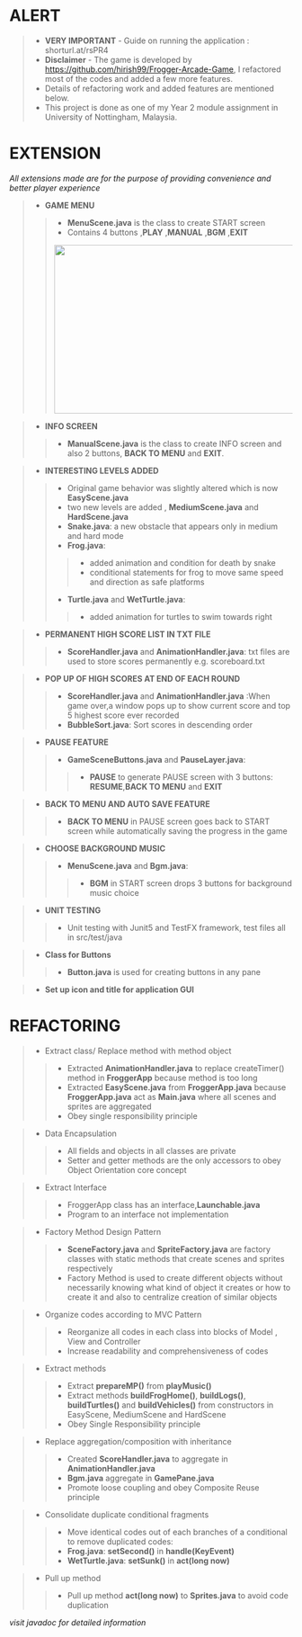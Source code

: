 # ALERT
>- **VERY IMPORTANT** - Guide on running the application : shorturl.at/rsPR4 
>- **Disclaimer** - The game is developed by https://github.com/hirish99/Frogger-Arcade-Game, I refactored most of the codes and added a few more features. 
>- Details of refactoring work and added features are mentioned below.
>- This project is done as one of my Year 2 module assignment in University of Nottingham, Malaysia.

# EXTENSION
*All extensions made are for the purpose of providing convenience and better player experience*
>- **GAME MENU**
>
>>- **MenuScene.java** is the class to create START screen
>>- Contains 4 buttons ,**PLAY** ,**MANUAL** ,**BGM** ,**EXIT**
>> <img src="https://user-images.githubusercontent.com/61282110/175561953-e3b78e3a-4b29-4a9f-8d25-552923c74554.png" width="500" height="300">


>- **INFO SCREEN**
>
>>- **ManualScene.java** is the class to create INFO screen and also 2 buttons, **BACK TO MENU** and **EXIT**. 

>- **INTERESTING LEVELS ADDED**
>
>>- Original game behavior was slightly altered which is now **EasyScene.java**
>>- two new levels are added , **MediumScene.java** and **HardScene.java**
>>- **Snake.java**: a new obstacle that appears only in medium and hard mode
>>- **Frog.java**: 
>>
>>>- added animation and condition for death by snake
>>>- conditional statements for frog to move same speed and direction as safe platforms
>>- **Turtle.java** and **WetTurtle.java**:
>>
>>>- added animation for turtles to swim towards right 

>- **PERMANENT HIGH SCORE LIST IN TXT FILE**
>
>>- **ScoreHandler.java** and **AnimationHandler.java**: txt files are used to store scores permanently e.g. scoreboard.txt

>- **POP UP OF HIGH SCORES AT END OF EACH ROUND**
>
>>- **ScoreHandler.java** and **AnimationHandler.java** :When game over,a window pops up to show current score and top 5 highest score ever recorded
>>- **BubbleSort.java**: Sort scores in descending order

>- **PAUSE FEATURE**
>
>>- **GameSceneButtons.java** and **PauseLayer.java**:
>>
>>>- **PAUSE** to generate PAUSE screen with 3 buttons: **RESUME**,**BACK TO MENU** and **EXIT** 

>- **BACK TO MENU AND AUTO SAVE FEATURE**
>
>>- **BACK TO MENU** in PAUSE screen goes back to START screen while automatically saving the progress in the game

>- **CHOOSE BACKGROUND MUSIC**
>
>>- **MenuScene.java** and **Bgm.java**:
>>
>>>- **BGM** in START screen drops 3 buttons for background music choice

>- **UNIT TESTING**
>
>>- Unit testing with Junit5 and TestFX framework, test files all in src/test/java  

>- **Class for Buttons**
>
>>- **Button.java** is used for creating buttons in any pane

>- **Set up icon and title for application GUI**
 


# REFACTORING

>- Extract class/ Replace method with method object
>
>>-  Extracted **AnimationHandler.java** to replace createTimer() method in **FroggerApp** because method is too long
>>-  Extracted **EasyScene.java** from **FroggerApp.java** because **FroggerApp.java** act as **Main.java** where all scenes and sprites are aggregated
>>-  Obey single responsibility principle

>- Data Encapsulation
>
>>- All fields and objects in all classes are private
>>- Setter and getter methods are the only accessors to obey Object Orientation core concept 

>- Extract Interface
>
>>- FroggerApp class has an interface,**Launchable.java**
>>- Program to an interface not implementation

>- Factory Method Design Pattern
>
>>- **SceneFactory.java** and **SpriteFactory.java** are factory classes with static methods that create scenes and sprites respectively
>>-  Factory Method is used to create different objects without necessarily knowing what kind of object it creates or how to create it and also to centralize creation of similar objects


>- Organize codes according to MVC Pattern
>
>>- Reorganize all codes in each class into blocks of Model , View and Controller
>>- Increase readability and comprehensiveness of codes

>- Extract methods
>
>>- Extract **prepareMP()** from **playMusic()** 
>>- Extract methods **buildFrogHome()**, **buildLogs()**, **buildTurtles()** and **buildVehicles()** from constructors in EasyScene, MediumScene and HardScene
>>- Obey Single Responsibility principle 

>- Replace aggregation/composition with inheritance
>
>>- Created **ScoreHandler.java** to aggregate in **AnimationHandler.java**
>>- **Bgm.java** aggregate in **GamePane.java**
>>- Promote loose coupling and obey Composite Reuse principle

>- Consolidate duplicate conditional fragments
>
>>- Move identical codes out of each branches of a conditional to remove duplicated codes:
>>- **Frog.java**: **setSecond()** in **handle(KeyEvent)** 
>>- **WetTurtle.java**: **setSunk()** in **act(long now)**

>- Pull up method
>
>>- Pull up method **act(long now)** to **Sprites.java** to avoid code duplication

*visit javadoc for detailed information*
